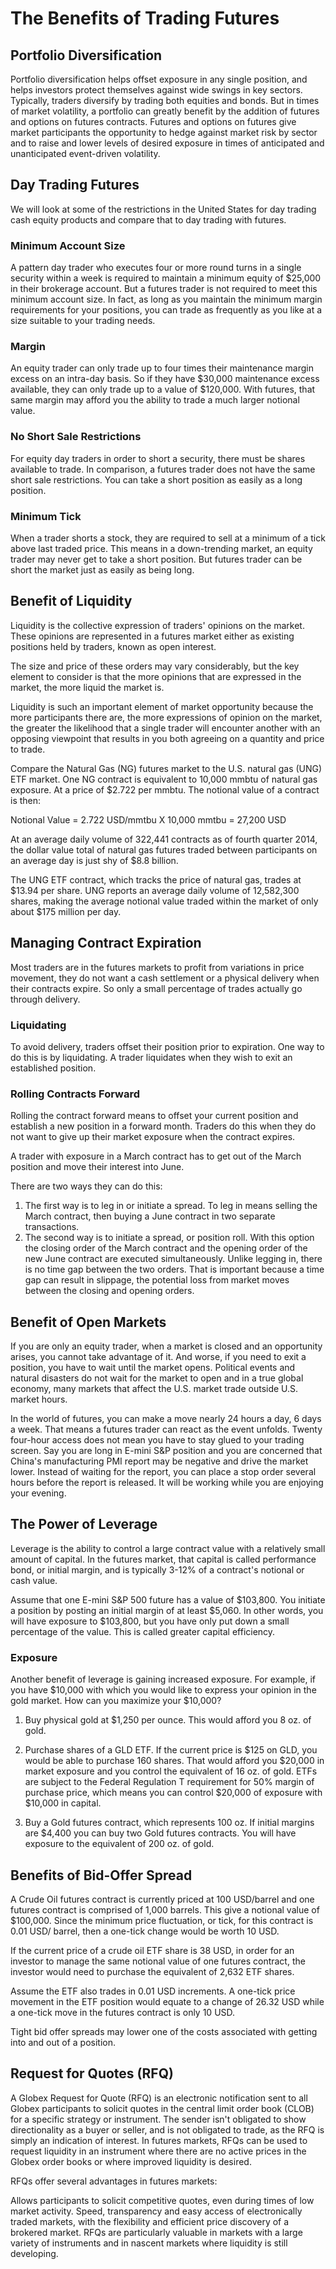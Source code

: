 # The Benefits of Trading Futures

## Portfolio Diversification

Portfolio diversification helps offset exposure in any single position, and helps investors protect themselves against wide swings in key sectors. Typically, traders diversify by trading both equities and bonds. But in times of market volatility, a portfolio can greatly benefit by the addition of futures and options on futures contracts. Futures and options on futures give market participants the opportunity to hedge against market risk by sector and to raise and lower levels of desired exposure in times of anticipated and unanticipated event-driven volatility.

## Day Trading Futures

We will look at some of the restrictions in the United States for day trading cash equity products and compare that to day trading with futures.

### Minimum Account Size
A pattern day trader who executes four or more round turns in a single security within a week is required to maintain a minimum equity of $25,000 in their brokerage account. But a futures trader is not required to meet this minimum account size. In fact, as long as you maintain the minimum margin requirements for your positions, you can trade as frequently as you like at a size suitable to your trading needs.

### Margin
An equity trader can only trade up to four times their maintenance margin excess on an intra-day basis. So if they have $30,000 maintenance excess available, they can only trade up to a value of $120,000. With futures, that same margin may afford you the ability to trade a much larger notional value.

### No Short Sale Restrictions
For equity day traders in order to short a security, there must be shares available to trade. In comparison, a futures trader does not have the same short sale restrictions. You can take a short position as easily as a long position.

### Minimum Tick
When a trader shorts a stock, they are required to sell at a minimum of a tick above last traded price. This means in a down-trending market, an equity trader may never get to take a short position. But futures trader can be short the market just as easily as being long.

## Benefit of Liquidity

Liquidity is the collective expression of traders' opinions on the market. These opinions are represented in a futures market either as existing positions held by traders, known as open interest.

The size and price of these orders may vary considerably, but the key element to consider is that the more opinions that are expressed in the market, the more liquid the market is.

Liquidity is such an important element of market opportunity because the more participants there are, the more expressions of opinion on the market, the greater the likelihood that a single trader will encounter another with an opposing viewpoint that results in you both agreeing on a quantity and price to trade. 

Compare the Natural Gas (NG) futures market to the U.S. natural gas (UNG) ETF market. One NG contract is equivalent to 10,000 mmbtu of natural gas exposure. At a price of $2.722 per mmbtu. The notional value of a contract is then:

Notional Value = 2.722 USD/mmtbu X 10,000 mmtbu = 27,200 USD

At an average daily volume of 322,441 contracts as of fourth quarter 2014, the dollar value total of natural gas futures traded between participants on an average day is just shy of $8.8 billion.

The UNG ETF contract, which tracks the price of natural gas, trades at $13.94 per share. UNG reports an average daily volume of 12,582,300 shares, making the average notional value traded within the market of only about $175 million per day.

## Managing Contract Expiration

Most traders are in the futures markets to profit from variations in price movement, they do not want a cash settlement or a physical delivery when their contracts expire. So only a small percentage of trades actually go through delivery.

### Liquidating
To avoid delivery, traders offset their position prior to expiration. One way to do this is by liquidating. A trader liquidates when they wish to exit an established position. 

### Rolling Contracts Forward
Rolling the contract forward means to offset your current position and establish a new position in a forward month. Traders do this when they do not want to give up their market exposure when the contract expires.

A trader with exposure in a March contract has to get out of the March position and move their interest into June.

There are two ways they can do this:

1. The first way is to leg in or initiate a spread. To leg in means selling the March contract, then buying a June contract in two separate transactions.
2. The second way is to initiate a spread, or position roll. With this option the closing order of the March contract and the opening order of the new June contract are executed simultaneously. Unlike legging in, there is no time gap between the two orders. That is important because a time gap can result in slippage, the potential loss from market moves between the closing and opening orders. 

## Benefit of Open Markets

If you are only an equity trader, when a market is closed and an opportunity arises, you cannot take advantage of it. And worse, if you need to exit a position, you have to wait until the market opens. Political events and natural disasters do not wait for the market to open and in a true global economy, many markets that affect the U.S. market trade outside U.S. market hours.

In the world of futures, you can make a move nearly 24 hours a day, 6 days a week. That means a futures trader can react as the event unfolds. Twenty four-hour access does not mean you have to stay glued to your trading screen. Say you are long in E-mini S&P position and you are concerned that China's manufacturing PMI report may be negative and drive the market lower. Instead of waiting for the report, you can place a stop order several hours before the report is released. It will be working while you are enjoying your evening.

## The Power of Leverage

Leverage is the ability to control a large contract value with a relatively small amount of capital. In the futures market, that capital is called performance bond, or initial margin, and is typically 3-12% of a contract's notional or cash value.

Assume that one E-mini S&P 500 future has a value of $103,800. You initiate a position by posting an initial margin of at least $5,060. In other words, you will have exposure to $103,800, but you have only put down a small percentage of the value. This is called greater capital efficiency.

### Exposure
Another benefit of leverage is gaining increased exposure. For example, if you have $10,000 with which you would like to express your opinion in the gold market. How can you maximize your $10,000? 

1. Buy physical gold at $1,250 per ounce. This would afford you 8 oz. of gold.

2. Purchase shares of a GLD ETF. If the current price is $125 on GLD, you would be able to purchase 160 shares. That would afford you $20,000 in market exposure and you control the equivalent of 16 oz. of gold. ETFs are subject to the Federal Regulation T requirement for 50% margin of purchase price, which means you can control $20,000 of exposure with $10,000 in capital.

3. Buy a Gold futures contract, which represents 100 oz. If initial margins are $4,400 you can buy two Gold futures contracts. You will have exposure to the equivalent of 200 oz. of gold.

## Benefits of Bid-Offer Spread

A Crude Oil futures contract is currently priced at 100 USD/barrel and one futures contract is comprised of 1,000 barrels. This give a notional value of $100,000. Since the minimum price fluctuation, or tick, for this contract is 0.01 USD/ barrel, then a one-tick change would be worth 10 USD.

If the current price of a crude oil ETF share is 38 USD, in order for an investor to manage the same notional value of one futures contract, the investor would need to purchase the equivalent of 2,632 ETF shares.

Assume the ETF also trades in 0.01 USD increments. A one-tick price movement in the ETF position would equate to a change of 26.32 USD while a one-tick move in the futures contract is only 10 USD. 

Tight bid offer spreads may lower one of the costs associated with getting into and out of a position.

## Request for Quotes (RFQ)

A Globex Request for Quote (RFQ) is an electronic notification sent to all Globex participants to solicit quotes in the central limit order book (CLOB) for a specific strategy or instrument. The sender isn't obligated to show directionality as a buyer or seller, and is not obligated to trade, as the RFQ is simply an indication of interest. In futures markets, RFQs can be used to request liquidity in an instrument where there are no active prices in the Globex order books or where improved liquidity is desired.

RFQs offer several advantages in futures markets:

Allows participants to solicit competitive quotes, even during times of low market activity. Speed, transparency and easy access of electronically traded markets, with the flexibility and efficient price discovery of a brokered market.
RFQs are particularly valuable in markets with a large variety of instruments and in nascent markets where liquidity is still developing. 























